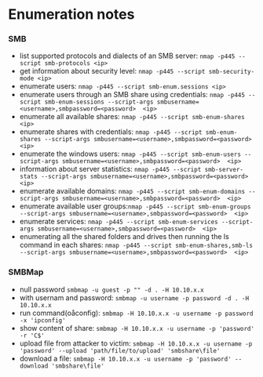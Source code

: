 # Enumeration notes

### SMB

- list supported protocols and dialects of an SMB server: `nmap -p445 --script smb-protocols <ip>`
- get information about security level: `nmap -p445 --script smb-security-mode <ip>`
- enumerate users: `nmap -p445 --script smb-enum.sessions <ip>`
- enumerate users through an SMB share using credentials: `nmap -p445 --script smb-enum-sessions --script-args smbusername=<username>,smbpassword=<password>  <ip>`
- enumerate all available shares: `nmap -p445 --script smb-enum-shares <ip>`
- enumerate shares with credentials: `nmap -p445 --script smb-enum-shares --script-args smbusername=<username>,smbpassword=<password>  <ip>`
- enumerate the windows users: `nmap -p445 --script smb-enum-users --script-args smbusername=<username>,smbpassword=<password>  <ip>`
- information about server statistics: `nmap -p445 --script smb-server-stats --script-args smbusername=<username>,smbpassword=<password>  <ip>`
- enumerate available domains: `nmap -p445 --script smb-enum-domains --script-args smbusername=<username>,smbpassword=<password>  <ip>`
- enumerate available user groups:`nmap -p445 --script smb-enum-groups --script-args smbusername=<username>,smbpassword=<password>  <ip>`
- enumerate services: `nmap -p445 --script smb-enum-services --script-args smbusername=<username>,smbpassword=<password>  <ip>`
- enumerating all the shared folders and drives then running the ls command in each shares: `nmap -p445 --script smb-enum-shares,smb-ls --script-args smbusername=<username>,smbpassword=<password>  <ip>`

### SMBMap

- null password `smbmap -u guest -p "" -d . -H 10.10.x.x`
- with usernam and password: `smbmap -u username -p password -d . -H 10.10.x.x`
- run command(oåconfig): `smbmap -H 10.10.x.x -u username -p password -x 'ipconfig'`
- show content of share: `smbmap -H 10.10.x.x -u username -p 'password' -r 'C$'`
- upload file from attacker to victim: `smbmap -H 10.10.x.x -u username -p 'password' --upload 'path/file/to/upload' 'smbshare\file'`
- download a file: `smbmap -H 10.10.x.x -u username -p 'password' --download 'smbshare\file'`
